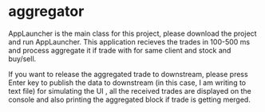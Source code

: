 
# aggregator
AppLauncher is the main class for this project, please download the project and run AppLauncher.
This application recieves the trades in 100-500 ms and process aggregate it if trade with for same client and stock and  buy/sell.

If you want to release the aggregated trade to downstream, please press Enter key to publish the data to downstream (in this case, I am writing to text file)
for simulating the UI , all the received trades are displayed on the console and also printing the aggregated block if trade is getting merged.
